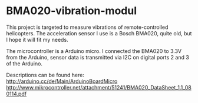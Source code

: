 BMA020-vibration-modul
======================
This project is targeted to measure vibrations of remote-controlled helicopters.
The acceleration sensor I use is a Bosch BMA020, quite old, but I hope it will fit my needs.

The microcontroller is a Arduino micro. I connected the BMA020 to 3.3V from the Arduino, sensor data
is transmitted via I2C on digital ports 2 and 3 of the Arduino.


Descriptions can be found here:
http://arduino.cc/de/Main/ArduinoBoardMicro
http://www.mikrocontroller.net/attachment/51241/BMA020_DataSheet_1.1_080114.pdf
